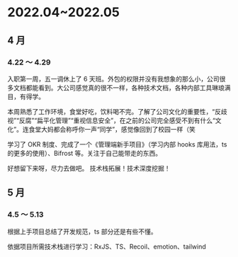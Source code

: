 # 2022.04~2022.05

## 4 月

### 4.22 ～ 4.29

入职第一周，五一调休上了 6 天班。外包的权限并没有我想象的那么小，公司很多文档都能看到。大公司感觉真的很不一样，各种技术文档，各种内部工具琳琅满目，有得学。

本周熟悉了工作环境，食堂好吃，饮料喝不完。了解了公司文化的重要性，“反歧视”“反腐”“扁平化管理”“重视信息安全”，在之前的公司完全感受不到有什么“文化”。连食堂大妈都会称呼你一声“同学”，感觉像回到了校园一样（笑

学习了 OKR 制度、完成了一个《管理端新手项目》（学习内部 hooks 库用法，ts 的更多的使用）、Bifrost 等。关注于自己能带走的东西。

好想留下来呀，尽力去做吧。
技术栈拓展！技术深度挖掘！

## 5 月

### 4.5 ～ 5.13

根据上手项目总结了开发规范，ts 部分还是有些不懂。

依据项目所需技术栈进行学习：RxJS、TS、Recoil、emotion、tailwind
